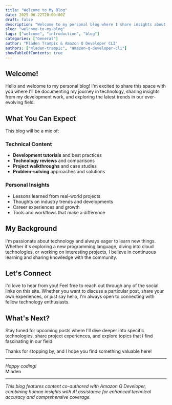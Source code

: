 ```yaml
---
title: "Welcome to My Blog"
date: 2025-06-22T20:00:00Z
draft: false
description: "Welcome to my personal blog where I share insights about technology, development, and my journey in the tech world."
slug: "welcome-to-my-blog"
tags: ["welcome", "introduction", "blog"]
categories: ["General"]
author: "Mladen Trampic & Amazon Q Developer CLI"
authors: ["mladen-trampic", "amazon-q-developer-cli"]
showTableOfContents: true
---
```


## Welcome!

Hello and welcome to my personal blog! I'm excited to share this space with you where I'll be documenting my journey in technology, sharing insights from my development work, and exploring the latest trends in our ever-evolving field.

## What You Can Expect

This blog will be a mix of:

### Technical Content
- **Development tutorials** and best practices
- **Technology reviews** and comparisons  
- **Project walkthroughs** and case studies
- **Problem-solving** approaches and solutions

### Personal Insights
- Lessons learned from real-world projects
- Thoughts on industry trends and developments
- Career experiences and growth
- Tools and workflows that make a difference

## My Background

I'm passionate about technology and always eager to learn new things. Whether it's exploring a new programming language, diving into cloud technologies, or working on interesting projects, I believe in continuous learning and sharing knowledge with the community.

## Let's Connect

I'd love to hear from you! Feel free to reach out through any of the social links on this site. Whether you want to discuss a particular post, share your own experiences, or just say hello, I'm always open to connecting with fellow technology enthusiasts.

## What's Next?

Stay tuned for upcoming posts where I'll dive deeper into specific technologies, share project experiences, and explore topics that I find fascinating in our field.

Thanks for stopping by, and I hope you find something valuable here!

---

*Happy coding!*  
Mladen

---

*This blog features content co-authored with Amazon Q Developer, combining human insights with AI assistance for enhanced technical accuracy and comprehensive coverage.*
